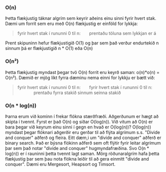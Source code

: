 ### O(n)
Þetta flækjustig táknar algrím sem keyrir aðeins einu sinni fyrir hvert stak. Dæmi um forrit sem eru með O(n) flækjustig er einföld for lykkja:

> fyrir hvert stak í rununni 0 til n:
> &nbsp;&nbsp;&nbsp;&nbsp;&nbsp;&nbsp;prentaðu töluna sem lykkjan er á

Prent skipuninn hefur flækjustigið O(1) og þar sem það verður endurtekið n sinnum þá er flækjustigið n * O(1) eða O(n)

### O(n²)

Þetta flækjustig myndast þegar tvö O(n) forrit eru keyrð saman: o(n)*o(n) = O(n²). Dæmið er mjög líkt fyrra dæminu nema einni for lykkju er bætt við:

> fyrir hvert stak í rununni 0 til n:
> &nbsp;&nbsp;&nbsp;&nbsp;&nbsp;&nbsp;fyrir hvert stak í rununni 0 til n:
> &nbsp;&nbsp;&nbsp;&nbsp;&nbsp;&nbsp;&nbsp;&nbsp;&nbsp;&nbsp;&nbsp;&nbsp; prentaðu fyrra stakið sinnum seinna stakið

### O(n * log(n))
Þarna erum við kominn í frekar flókna stærðfræði. Aðgerðunum er hægt að skipta í tvennt. Fyrst er það O(n) og síðar O(log(n)). Við vitum að O(n) er bara þegar við keyrum einu sinni í gegn en hvað er O(log(n))? O(log(n)) myndast þegar flóknari aðgerðir eru gerðar til að flýta algrímum s.s. "Divide and conquer" aðferð og fleira. Eitt dæm,i um "divide and conquer" aðferð er binary search. Það er býsna flókinn aðferð sem oft flýtir fyrir leitar algrímum þar sem það notar "divide and conquer" hugmyndafræðina. Svo O(n * log(n)) er í rauninni þetta tvennt lagt saman. Mörg röðunaralgrím hafa þetta flækjustig þar sem þau nota flókna leiðir til að gera einmitt "divide and conquer". Dæmi eru Mergesort, Heapsort og Timsort.


